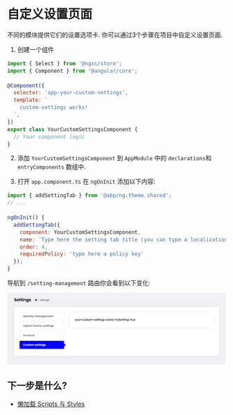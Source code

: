 # 自定义设置页面

不同的模块提供它们的设置选项卡. 你可以通过3个步骤在项目中自定义设置页面.

1. 创建一个组件

```js
import { Select } from '@ngxs/store';
import { Component } from '@angular/core';

@Component({
  selector: 'app-your-custom-settings',
  template: `
    custom-settings works! 
  `,
})
export class YourCustomSettingsComponent {
  // Your component logic
}
```

2. 添加 `YourCustomSettingsComponent` 到 `AppModule` 中的 `declarations`和 `entryComponents` 数组中.

3. 打开 `app.component.ts` 在 `ngOnInit` 添加以下内容:

```js
import { addSettingTab } from '@abp/ng.theme.shared';
// ...

ngOnInit() {
  addSettingTab({
    component: YourCustomSettingsComponent,
    name: 'Type here the setting tab title (you can type a localization key, e.g: AbpAccount::Login',
    order: 4,
    requiredPolicy: 'type here a policy key'
  });
}
```

导航到 `/setting-management` 路由你会看到以下变化:

![Custom Settings Tab](./images/custom-settings.png)

## 下一步是什么?

- [懒加载 Scripts 与 Styles](./Lazy-Load-Service.md)
